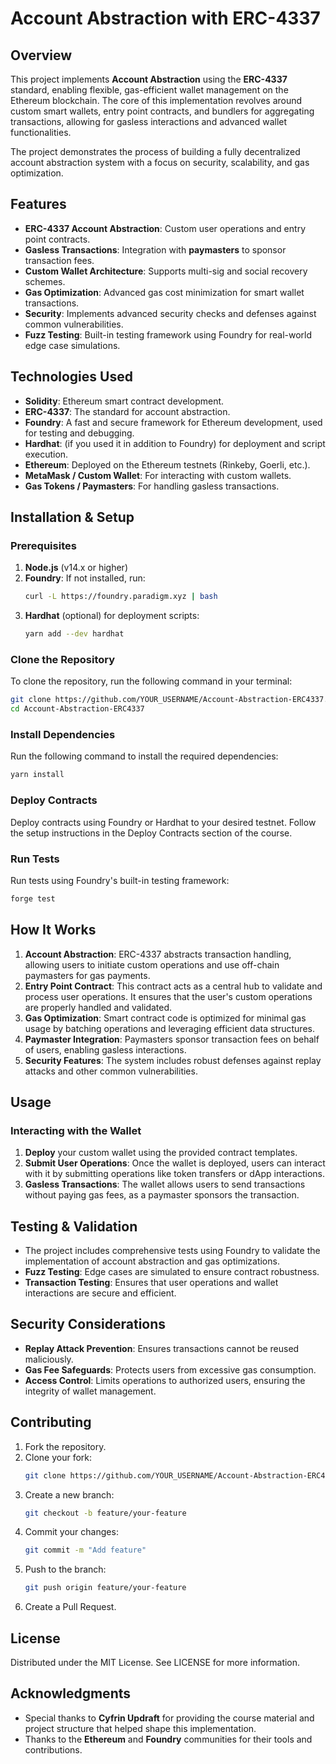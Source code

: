 # Account Abstraction with ERC-4337

## Overview
This project implements **Account Abstraction** using the **ERC-4337** standard, enabling flexible, gas-efficient wallet management on the Ethereum blockchain. The core of this implementation revolves around custom smart wallets, entry point contracts, and bundlers for aggregating transactions, allowing for gasless interactions and advanced wallet functionalities.

The project demonstrates the process of building a fully decentralized account abstraction system with a focus on security, scalability, and gas optimization.

## Features
- **ERC-4337 Account Abstraction**: Custom user operations and entry point contracts.
- **Gasless Transactions**: Integration with **paymasters** to sponsor transaction fees.
- **Custom Wallet Architecture**: Supports multi-sig and social recovery schemes.
- **Gas Optimization**: Advanced gas cost minimization for smart wallet transactions.
- **Security**: Implements advanced security checks and defenses against common vulnerabilities.
- **Fuzz Testing**: Built-in testing framework using Foundry for real-world edge case simulations.

## Technologies Used
- **Solidity**: Ethereum smart contract development.
- **ERC-4337**: The standard for account abstraction.
- **Foundry**: A fast and secure framework for Ethereum development, used for testing and debugging.
- **Hardhat**: (if you used it in addition to Foundry) for deployment and script execution.
- **Ethereum**: Deployed on the Ethereum testnets (Rinkeby, Goerli, etc.).
- **MetaMask / Custom Wallet**: For interacting with custom wallets.
- **Gas Tokens / Paymasters**: For handling gasless transactions.

## Installation & Setup

### Prerequisites
1. **Node.js** (v14.x or higher)
2. **Foundry**: If not installed, run:
   ```bash
   curl -L https://foundry.paradigm.xyz | bash
   ```
3. **Hardhat** (optional) for deployment scripts:
   ```bash
   yarn add --dev hardhat
   ```

### Clone the Repository
To clone the repository, run the following command in your terminal:
```bash
git clone https://github.com/YOUR_USERNAME/Account-Abstraction-ERC4337.git
cd Account-Abstraction-ERC4337
```

### Install Dependencies
Run the following command to install the required dependencies:
```bash
yarn install
```

### Deploy Contracts
Deploy contracts using Foundry or Hardhat to your desired testnet. Follow the setup instructions in the Deploy Contracts section of the course.

### Run Tests
Run tests using Foundry's built-in testing framework:
```bash
forge test
```

## How It Works
1. **Account Abstraction**: ERC-4337 abstracts transaction handling, allowing users to initiate custom operations and use off-chain paymasters for gas payments.
2. **Entry Point Contract**: This contract acts as a central hub to validate and process user operations. It ensures that the user's custom operations are properly handled and validated.
3. **Gas Optimization**: Smart contract code is optimized for minimal gas usage by batching operations and leveraging efficient data structures.
4. **Paymaster Integration**: Paymasters sponsor transaction fees on behalf of users, enabling gasless interactions.
5. **Security Features**: The system includes robust defenses against replay attacks and other common vulnerabilities.

## Usage

### Interacting with the Wallet
1. **Deploy** your custom wallet using the provided contract templates.
2. **Submit User Operations**: Once the wallet is deployed, users can interact with it by submitting operations like token transfers or dApp interactions.
3. **Gasless Transactions**: The wallet allows users to send transactions without paying gas fees, as a paymaster sponsors the transaction.

## Testing & Validation
- The project includes comprehensive tests using Foundry to validate the implementation of account abstraction and gas optimizations.
- **Fuzz Testing**: Edge cases are simulated to ensure contract robustness.
- **Transaction Testing**: Ensures that user operations and wallet interactions are secure and efficient.

## Security Considerations
- **Replay Attack Prevention**: Ensures transactions cannot be reused maliciously.
- **Gas Fee Safeguards**: Protects users from excessive gas consumption.
- **Access Control**: Limits operations to authorized users, ensuring the integrity of wallet management.

## Contributing
1. Fork the repository.
2. Clone your fork:
   ```bash
   git clone https://github.com/YOUR_USERNAME/Account-Abstraction-ERC4337.git
   ```
3. Create a new branch:
   ```bash
   git checkout -b feature/your-feature
   ```
4. Commit your changes:
   ```bash
   git commit -m "Add feature"
   ```
5. Push to the branch:
   ```bash
   git push origin feature/your-feature
   ```
6. Create a Pull Request.

## License
Distributed under the MIT License. See LICENSE for more information.

## Acknowledgments
- Special thanks to **Cyfrin Updraft** for providing the course material and project structure that helped shape this implementation.
- Thanks to the **Ethereum** and **Foundry** communities for their tools and contributions.


